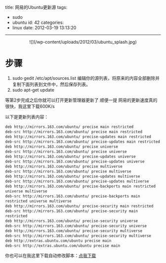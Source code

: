 title: 网易的Ubuntu更新源
tags:
  - sudo
  - ubuntu
id: 42
categories:
  - linux
date: 2012-03-19 13:13:20
---

<center>![](/wp-content/uploads/2012/03/ubuntu_splash.jpg)</center>

# 步骤

1. sudo gedit /etc/apt/sources.list
   编辑你的源列表，将原来的内容全部删除并复制下面列表到文件中，然后保存列表。
2. sudo apt-get update

等第2步完成之后你就可以打开更新管理器更新了
顺便一提 网易的更新速度真的很快，我这里下载600K/s

以下是更新列表内容：

    deb http://mirrors.163.com/ubuntu/ precise main restricted
    deb-src http://mirrors.163.com/ubuntu/ precise main restricted
    deb http://mirrors.163.com/ubuntu/ precise-updates main restricted
    deb-src http://mirrors.163.com/ubuntu/ precise-updates main restricted
    deb http://mirrors.163.com/ubuntu/ precise universe
    deb-src http://mirrors.163.com/ubuntu/ precise universe
    deb http://mirrors.163.com/ubuntu/ precise-updates universe
    deb-src http://mirrors.163.com/ubuntu/ precise-updates universe
    deb http://mirrors.163.com/ubuntu/ precise multiverse
    deb-src http://mirrors.163.com/ubuntu/ precise multiverse
    deb http://mirrors.163.com/ubuntu/ precise-updates multiverse
    deb-src http://mirrors.163.com/ubuntu/ precise-updates multiverse
    deb http://mirrors.163.com/ubuntu/ precise-backports main restricted universe multiverse
    deb-src http://mirrors.163.com/ubuntu/ precise-backports main restricted universe multiverse
    deb http://mirrors.163.com/ubuntu/ precise-security main restricted
    deb-src http://mirrors.163.com/ubuntu/ precise-security main restricted
    deb http://mirrors.163.com/ubuntu/ precise-security universe
    deb-src http://mirrors.163.com/ubuntu/ precise-security universe
    deb http://mirrors.163.com/ubuntu/ precise-security multiverse
    deb-src http://mirrors.163.com/ubuntu/ precise-security multiverse
    deb http://extras.ubuntu.com/ubuntu precise main
    deb-src http://extras.ubuntu.com/ubuntu precise main

你也可以在我这里下载自动修改脚本：[点我下载](/wp-content/uploads/2012/03/163source.7z)
